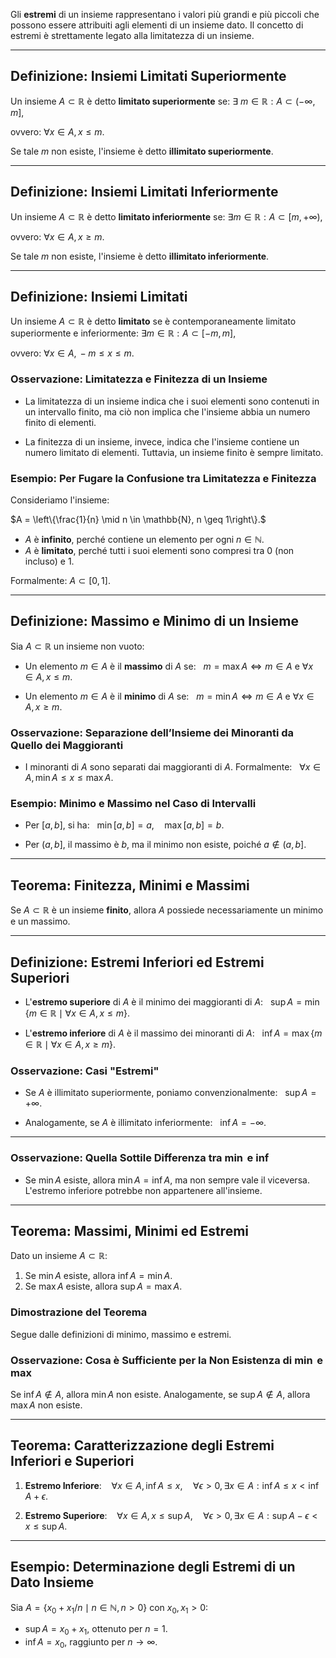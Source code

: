 Gli **estremi** di un insieme rappresentano i valori più grandi e più piccoli che possono essere attribuiti agli elementi di un insieme dato. Il concetto di estremi è strettamente legato alla limitatezza di un insieme.

---

## Definizione: Insiemi Limitati Superiormente

Un insieme $A \subset \mathbb{R}$ è detto **limitato superiormente** se:
$\exists$ $m \in \mathbb{R} : A \subset (-\infty, m],$

ovvero:
$\forall x \in A, \, x \leq m.$

Se tale $m$ non esiste, l'insieme è detto **illimitato superiormente**.

---
## Definizione: Insiemi Limitati Inferiormente

Un insieme $A \subset \mathbb{R}$ è detto **limitato inferiormente** se:
$\exists m \in \mathbb{R} : A \subset [m, +\infty),$

ovvero:
$\forall x \in A, \, x \geq m.$

Se tale $m$ non esiste, l'insieme è detto **illimitato inferiormente**.

---
## Definizione: Insiemi Limitati

Un insieme $A \subset \mathbb{R}$ è detto **limitato** se è contemporaneamente limitato superiormente e inferiormente:
$\exists m \in \mathbb{R} : A \subset [-m, m],$

ovvero:
$\forall x \in A, \, -m \leq x \leq m.$
### Osservazione: Limitatezza e Finitezza di un Insieme

- La limitatezza di un insieme indica che i suoi elementi sono contenuti in un intervallo finito, ma ciò non implica che l'insieme abbia un numero finito di elementi.

- La finitezza di un insieme, invece, indica che l'insieme contiene un numero limitato di elementi. Tuttavia, un insieme finito è sempre limitato.
### Esempio: Per Fugare la Confusione tra Limitatezza e Finitezza

Consideriamo l'insieme:

$A = \left\{\frac{1}{n} \mid n \in \mathbb{N}, n \geq 1\right\}.$

- $A$ è **infinito**, perché contiene un elemento per ogni $n \in \mathbb{N}$.
- $A$ è **limitato**, perché tutti i suoi elementi sono compresi tra 0 (non incluso) e 1. 

Formalmente: $A \subset [0, 1].$

---
## Definizione: Massimo e Minimo di un Insieme

Sia $A \subset \mathbb{R}$ un insieme non vuoto:
- Un elemento $m \in A$ è il **massimo** di $A$ se:
  $m = \max A \iff m \in A \text{ e } \forall x \in A, \, x \leq m.$

- Un elemento $m \in A$ è il **minimo** di $A$ se:
  $m = \min A \iff m \in A \text{ e } \forall x \in A, \, x \geq m.$
### Osservazione: Separazione dell’Insieme dei Minoranti da Quello dei Maggioranti

- I minoranti di $A$ sono separati dai maggioranti di $A$. Formalmente:
  $\forall x \in A, \, \min A \leq x \leq \max A.$
### Esempio: Minimo e Massimo nel Caso di Intervalli

- Per $[a, b]$, si ha:
  $\min[a, b] = a, \quad \max[a, b] = b.$

- Per $(a, b]$, il massimo è $b$, ma il minimo non esiste, poiché $a \notin (a, b]$.

---
## Teorema: Finitezza, Minimi e Massimi

Se $A \subset \mathbb{R}$ è un insieme **finito**, allora $A$ possiede necessariamente un minimo e un massimo.

---
## Definizione: Estremi Inferiori ed Estremi Superiori

- L'**estremo superiore** di $A$ è il minimo dei maggioranti di $A$:
  $\sup A = \min\{m \in \mathbb{R} \mid \forall x \in A, \, x \leq m\}.$

- L'**estremo inferiore** di $A$ è il massimo dei minoranti di $A$:
  $\inf A = \max\{m \in \mathbb{R} \mid \forall x \in A, \, x \geq m\}.$
### Osservazione: Casi "Estremi"

- Se $A$ è illimitato superiormente, poniamo convenzionalmente:
  $\sup A = +\infty.$

- Analogamente, se $A$ è illimitato inferiormente:
  $\inf A = -\infty.$

---
### Osservazione: Quella Sottile Differenza tra $\min$ e $\inf$

- Se $\min A$ esiste, allora $\min A = \inf A$, ma non sempre vale il viceversa. L'estremo inferiore potrebbe non appartenere all'insieme.

---
## Teorema: Massimi, Minimi ed Estremi

Dato un insieme $A \subset \mathbb{R}$:
1. Se $\min A$ esiste, allora $\inf A = \min A$.
2. Se $\max A$ esiste, allora $\sup A = \max A$.
### Dimostrazione del Teorema

Segue dalle definizioni di minimo, massimo e estremi.

### Osservazione: Cosa è Sufficiente per la Non Esistenza di $\min$ e $\max$

Se $\inf A \notin A$, allora $\min A$ non esiste. Analogamente, se $\sup A \notin A$, allora $\max A$ non esiste.

---
## Teorema: Caratterizzazione degli Estremi Inferiori e Superiori

1. **Estremo Inferiore**:
   $\forall x \in A, \, \inf A \leq x, \quad \forall \epsilon > 0, \exists x \in A : \inf A \leq x < \inf A + \epsilon.$

2. **Estremo Superiore**:
   $\forall x \in A, \, x \leq \sup A, \quad \forall \epsilon > 0, \exists x \in A : \sup A - \epsilon < x \leq \sup A.$

---
## Esempio: Determinazione degli Estremi di un Dato Insieme

Sia $A = \{x_0 + x_1/n \mid n \in \mathbb{N}, n > 0\}$ con $x_0, x_1 > 0$:
- $\sup A = x_0 + x_1$, ottenuto per $n = 1$.
- $\inf A = x_0$, raggiunto per $n \to \infty$.
